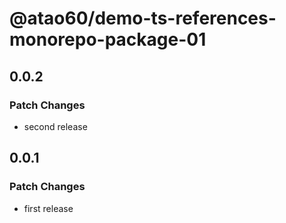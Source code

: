 # @atao60/demo-ts-references-monorepo-package-01

## 0.0.2

### Patch Changes

- second release

## 0.0.1

### Patch Changes

- first release
